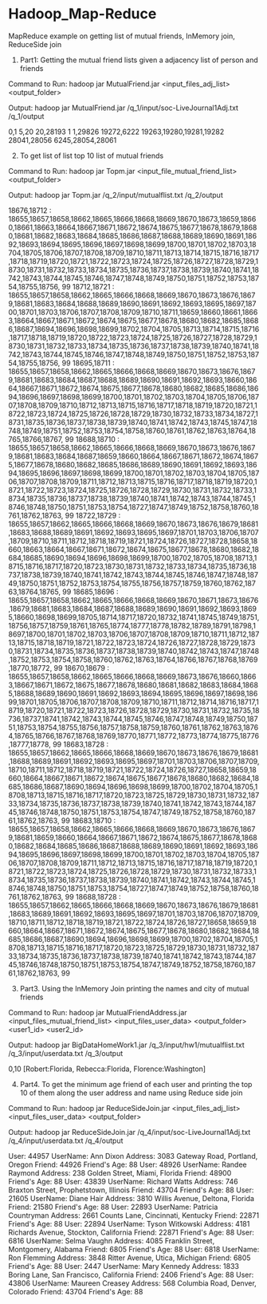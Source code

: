 # Hadoop_Map-Reduce
MapReduce example on getting list of mutual friends, InMemory join, ReduceSide join


1) Part1: Getting the mutual friend lists given a adjacency list of person and friends

Command to Run: hadoop jar MutualFriend.jar <input_files_adj_list> <output_folder>

Output: hadoop jar MutualFriend.jar /q_1/input/soc-LiveJournal1Adj.txt /q_1/output

0,1	5,20
20,28193 1
1,29826
19272,6222 19263,19280,19281,19282
28041,28056 6245,28054,28061

2) To get list of list top 10 list of mutual friends

Command to Run: hadoop jar Topm.jar <input_file_mutual_friend_list> <output_folder>

Output: hadoop jar Topm.jar /q_2/input/mutualflist.txt  /q_2/output

18676,18712	:	18655,18657,18658,18662,18665,18666,18668,18669,18670,18673,18659,18660,18661,18663,18664,18667,18671,18672,18674,18675,18677,18678,18679,18680,18681,18682,18683,18684,18685,18686,18687,18688,18689,18690,18691,18692,18693,18694,18695,18696,18697,18698,18699,18700,18701,18702,18703,18704,18705,18706,18707,18708,18709,18710,18711,18713,18714,18715,18716,18717,18718,18719,18720,18721,18722,18723,18724,18725,18726,18727,18728,18729,18730,18731,18732,18733,18734,18735,18736,18737,18738,18739,18740,18741,18742,18743,18744,18745,18746,18747,18748,18749,18750,18751,18752,18753,18754,18755,18756,
	99
18712,18721	:	18655,18657,18658,18662,18665,18666,18668,18669,18670,18673,18676,18679,18681,18683,18684,18688,18689,18690,18691,18692,18693,18695,18697,18700,18701,18703,18706,18707,18708,18709,18710,18711,18659,18660,18661,18663,18664,18667,18671,18672,18674,18675,18677,18678,18680,18682,18685,18686,18687,18694,18696,18698,18699,18702,18704,18705,18713,18714,18715,18716,18717,18718,18719,18720,18722,18723,18724,18725,18726,18727,18728,18729,18730,18731,18732,18733,18734,18735,18736,18737,18738,18739,18740,18741,18742,18743,18744,18745,18746,18747,18748,18749,18750,18751,18752,18753,18754,18755,18756,
	99
18695,18711	:	18655,18657,18658,18662,18665,18666,18668,18669,18670,18673,18676,18679,18681,18683,18684,18687,18688,18689,18690,18691,18692,18693,18660,18664,18667,18671,18672,18674,18675,18677,18678,18680,18682,18685,18686,18694,18696,18697,18698,18699,18700,18701,18702,18703,18704,18705,18706,18707,18708,18709,18710,18712,18713,18715,18716,18717,18718,18719,18720,18721,18722,18723,18724,18725,18726,18728,18729,18730,18732,18733,18734,18727,18731,18735,18736,18737,18738,18739,18740,18741,18742,18743,18745,18747,18748,18749,18751,18752,18753,18754,18758,18760,18761,18762,18763,18764,18765,18766,18767,
	99
18688,18710	:	18655,18657,18658,18662,18665,18666,18668,18669,18670,18673,18676,18679,18681,18683,18684,18687,18659,18660,18664,18667,18671,18672,18674,18675,18677,18678,18680,18682,18685,18686,18689,18690,18691,18692,18693,18694,18695,18696,18697,18698,18699,18700,18701,18702,18703,18704,18705,18706,18707,18708,18709,18711,18712,18713,18715,18716,18717,18718,18719,18720,18721,18722,18723,18724,18725,18726,18728,18729,18730,18731,18732,18733,18734,18735,18736,18737,18738,18739,18740,18741,18742,18743,18744,18745,18746,18748,18750,18751,18753,18754,18727,18747,18749,18752,18758,18760,18761,18762,18763,
	99
18722,18729	:	18655,18657,18662,18665,18666,18668,18669,18670,18673,18676,18679,18681,18683,18688,18689,18691,18692,18693,18695,18697,18701,18703,18706,18707,18709,18710,18711,18712,18718,18719,18721,18724,18726,18727,18728,18658,18660,18663,18664,18667,18671,18672,18674,18675,18677,18678,18680,18682,18684,18685,18690,18694,18696,18698,18699,18700,18702,18705,18708,18713,18715,18716,18717,18720,18723,18730,18731,18732,18733,18734,18735,18736,18737,18738,18739,18740,18741,18742,18743,18744,18745,18746,18747,18748,18749,18750,18751,18752,18753,18754,18755,18756,18757,18759,18760,18762,18763,18764,18765,
	99
18685,18696	:	18655,18657,18658,18662,18665,18666,18668,18669,18670,18671,18673,18676,18679,18681,18683,18684,18687,18688,18689,18690,18691,18692,18693,18695,18660,18698,18699,18705,18714,18717,18720,18732,18741,18745,18749,18751,18756,18757,18759,18761,18765,18774,18777,18778,18782,18789,18791,18798,18697,18700,18701,18702,18703,18706,18707,18708,18709,18710,18711,18712,18713,18715,18718,18719,18721,18722,18723,18724,18726,18727,18728,18729,18730,18731,18734,18735,18736,18737,18738,18739,18740,18742,18743,18747,18748,18752,18753,18754,18758,18760,18762,18763,18764,18766,18767,18768,18769,18770,18772,
	99
18670,18679	:	18655,18657,18658,18662,18665,18666,18668,18669,18673,18676,18660,18663,18667,18671,18672,18675,18677,18678,18680,18681,18682,18683,18684,18685,18688,18689,18690,18691,18692,18693,18694,18695,18696,18697,18698,18699,18701,18705,18706,18707,18708,18709,18710,18711,18712,18714,18716,18717,18719,18720,18721,18722,18723,18726,18728,18729,18730,18731,18732,18735,18736,18737,18741,18742,18743,18744,18745,18746,18747,18748,18749,18750,18751,18753,18754,18755,18756,18757,18758,18759,18760,18761,18762,18763,18764,18765,18766,18767,18768,18769,18770,18771,18772,18773,18774,18775,18776,18777,18778,
	99
18683,18728	:	18655,18657,18662,18665,18666,18668,18669,18670,18673,18676,18679,18681,18688,18689,18691,18692,18693,18695,18697,18701,18703,18706,18707,18709,18710,18711,18712,18718,18719,18721,18722,18724,18726,18727,18658,18659,18660,18664,18667,18671,18672,18674,18675,18677,18678,18680,18682,18684,18685,18686,18687,18690,18694,18696,18698,18699,18700,18702,18704,18705,18708,18713,18715,18716,18717,18720,18723,18725,18729,18730,18731,18732,18733,18734,18735,18736,18737,18738,18739,18740,18741,18742,18743,18744,18745,18746,18748,18750,18751,18753,18754,18747,18749,18752,18758,18760,18761,18762,18763,
	99
18683,18710	:	18655,18657,18658,18662,18665,18666,18668,18669,18670,18673,18676,18679,18681,18659,18660,18664,18667,18671,18672,18674,18675,18677,18678,18680,18682,18684,18685,18686,18687,18688,18689,18690,18691,18692,18693,18694,18695,18696,18697,18698,18699,18700,18701,18702,18703,18704,18705,18706,18707,18708,18709,18711,18712,18713,18715,18716,18717,18718,18719,18720,18721,18722,18723,18724,18725,18726,18728,18729,18730,18731,18732,18733,18734,18735,18736,18737,18738,18739,18740,18741,18742,18743,18744,18745,18746,18748,18750,18751,18753,18754,18727,18747,18749,18752,18758,18760,18761,18762,18763,
	99
18688,18728	:	18655,18657,18662,18665,18666,18668,18669,18670,18673,18676,18679,18681,18683,18689,18691,18692,18693,18695,18697,18701,18703,18706,18707,18709,18710,18711,18712,18718,18719,18721,18722,18724,18726,18727,18658,18659,18660,18664,18667,18671,18672,18674,18675,18677,18678,18680,18682,18684,18685,18686,18687,18690,18694,18696,18698,18699,18700,18702,18704,18705,18708,18713,18715,18716,18717,18720,18723,18725,18729,18730,18731,18732,18733,18734,18735,18736,18737,18738,18739,18740,18741,18742,18743,18744,18745,18746,18748,18750,18751,18753,18754,18747,18749,18752,18758,18760,18761,18762,18763,
	99


3) Part3. Using the InMemory Join printing the names and city of mutual friends

Command to Run: hadoop jar MutualFriendAddress.jar <input_files_mutual_friend_list> <input_files_user_data> <output_folder> <user1_id> <user2_id>

Output: hadoop jar BigDataHomeWork1.jar /q_3/input/hw1/mutualflist.txt /q_3/input/userdata.txt /q_3/output

0,10	[Robert:Florida, Rebecca:Florida, Florence:Washington]

4) Part4. To get the minimum age friend of each user and printing the top 10 of them along the user address and name using Reduce side join

Command to Run: hadoop jar ReduceSideJoin.jar <input_files_adj_list> <input_files_user_data> <output_folder>

Output: hadoop jar ReduceSideJoin.jar  /q_4/input/soc-LiveJournal1Adj.txt /q_4/input/userdata.txt /q_4/output

User:	44957	UserName:	Ann Dixon	Address:	3083 Gateway Road, Portland, Oregon	Friend:	44926	Friend's Age:	88
User:	48926	UserName:	Randee Raymond	Address:	238 Golden Street, Miami, Florida	Friend:	48900	Friend's Age:	88
User:	43839	UserName:	Richard Watts	Address:	746 Braxton Street, Prophetstown, Illinois	Friend:	43704	Friend's Age:	88
User:	21605	UserName:	Diane Hair	Address:	3810 Willis Avenue, Deltona, Florida	Friend:	21580	Friend's Age:	88
User:	22893	UserName:	Patricia Countryman	Address:	2661 Counts Lane, Cincinnati, Kentucky	Friend:	22871	Friend's Age:	88
User:	22894	UserName:	Tyson Witkowski	Address:	4181 Richards Avenue, Stockton, California	Friend:	22871	Friend's Age:	88
User:	6816	UserName:	Selma Vaughn	Address:	4085 Franklin Street, Montgomery, Alabama	Friend:	6805	Friend's Age:	88
User:	6818	UserName:	Ron Flemming	Address:	3848 Ritter Avenue, Utica, Michigan	Friend:	6805	Friend's Age:	88
User:	2447	UserName:	Mary Kennedy	Address:	1833 Boring Lane, San Francisco, California	Friend:	2406	Friend's Age:	88
User:	43806	UserName:	Maureen Creasey	Address:	568 Columbia Road, Denver, Colorado	Friend:	43704	Friend's Age:	88
